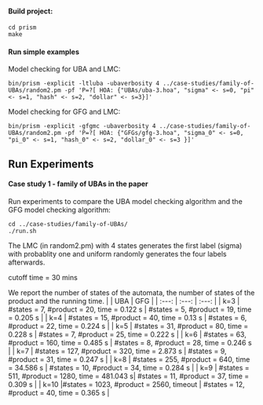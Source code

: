 #### Build project:
```console
cd prism
make
```
#### Run simple examples
Model checking for UBA and LMC:

```console
bin/prism -explicit -ltluba -ubaverbosity 4 ../case-studies/family-of-UBAs/random2.pm -pf 'P=?[ HOA: {"UBAs/uba-3.hoa", "sigma" <- s=0, "pi" <- s=1, "hash" <- s=2, "dollar" <- s=3}]'
```

Model checking for GFG and LMC:

```console
bin/prism -explicit -gfgmc -ubaverbosity 4 ../case-studies/family-of-UBAs/random2.pm -pf 'P=?[ HOA: {"GFGs/gfg-3.hoa", "sigma_0" <- s=0, "pi_0" <- s=1, "hash_0" <- s=2, "dollar_0" <- s=3 }]'
```



## Run Experiments
#### Case study 1 - family of UBAs in the paper

Run experiments to compare the UBA model checking algorithm and the GFG model checking algorithm:
```console
cd ../case-studies/family-of-UBAs/
./run.sh
```

The LMC (in random2.pm) with 4 states generates the first label (sigma) with probablity one and uniform randomly generates the four labels afterwards.

cutoff time = 30 mins

We report the number of states of the automata, the number of states of the product and the running time.
|         | UBA   | GFG   | 
| :---:   | :---: | :---: |
| k=3 | #states = 7, #product = 20, time = 0.122 s | #states = 5, #product = 19, time = 0.205 s   |
| k=4 | #states = 15, #product = 40, time = 0.13 s   | #states = 6, #product = 22, time = 0.224 s   |
| k=5 | #states = 31, #product = 80, time = 0.228 s   | #states = 7, #product = 25, time = 0.222 s   |
| k=6 | #states = 63, #product = 160, time = 0.485 s   | #states = 8, #product = 28, time = 0.246 s   |
| k=7 | #states = 127, #product = 320, time = 2.873 s   | #states = 9, #product = 31, time = 0.247 s   |
| k=8 | #states = 255, #product = 640, time = 34.586 s   | #states = 10, #product = 34, time = 0.284 s   |
| k=9 | #states = 511, #product = 1280, time = 481.043 s| #states = 11, #product = 37, time = 0.309 s   |
| k=10 |#states = 1023, #product = 2560, timeout   | #states = 12, #product = 40, time = 0.365 s   |
